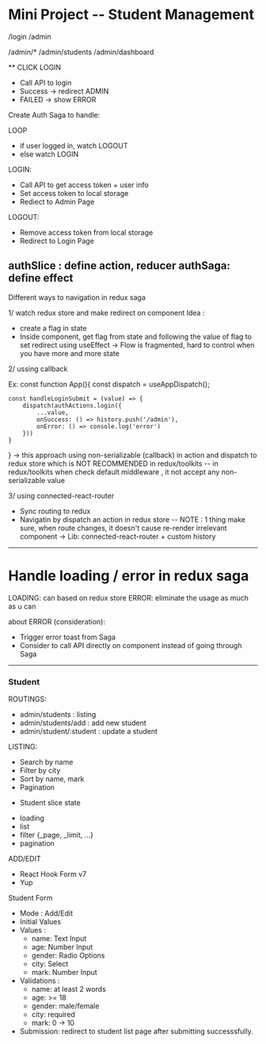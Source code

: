 # Mini Project -- Student Management

/login
/admin

/admin/*
/admin/students
/admin/dashboard

** CLICK LOGIN 
- Call API to login
- Success -> redirect ADMIN
- FAILED -> show ERROR

Create Auth Saga to handle:

LOOP
- if user logged in, watch LOGOUT
- else watch LOGIN

LOGIN: 
- Call API to get access token + user info
- Set access token to local storage
- Rediect to Admin Page

LOGOUT:
- Remove access token from local storage
- Redirect to Login Page

authSlice : define action, reducer
authSaga: define effect 
-------------------------------------------------------
Different ways to navigation in redux saga

1/ watch redux store and make redirect on component
Idea : 
- create a flag in state
- Inside component, get flag from state and following the value of flag to set redirect using useEffect
-> Flow is fragmented, hard to control when you have more and more state 

2/ ussing callback 

Ex: 
const function App(){
    const dispatch = useAppDispatch();

    const handleLoginSubmit = (value) => {
        dispatch(authActions.login({
            ...value,
            onSuccess: () => history.push('/admin'),
            onError: () => console.log('error')
        }))
    }
}
-> this approach using non-serializable (callback) in action and dispatch to redux store
which is NOT RECOMMENDED in redux/toolkits -- in redux/toolkits when check default middleware , it not accept any non-serializable value

3/ using connected-react-router
- Sync routing to redux
- Navigatin by dispatch an action in redux store
-- NOTE : 1 thing make sure, when route changes, it doesn't cause re-render irrelevant component
-> Lib: connected-react-router + custom history

-------------------------------------------------------------------------
# Handle loading / error in redux saga 

LOADING: can based on redux store
ERROR: eliminate the usage as much as u can

about ERROR (consideration):  
- Trigger error toast from Saga
- Consider to call API directly on component instead of going through Saga 

-------------------------------------------------------------------------

### Student


ROUTINGS:
- admin/students : listing
- admin/students/add : add new student
- admin/student/:student : update a student

LISTING: 
- Search by name
- Filter by city 
- Sort by name, mark
- Pagination

+ Student slice state
- loading
- list
- filter {_page, _limit, ...}
- pagination

ADD/EDIT
- React Hook Form v7
- Yup

Student Form
- Mode : Add/Edit
- Initial Values
- Values : 
    + name: Text Input
    + age: Number Input
    + gender: Radio Options
    + city: Select
    + mark: Number Input
- Validations :
    + name: at least 2 words
    + age: >= 18
    + gender: male/female
    + city: required
    + mark: 0 -> 10
- Submission: redirect to student list page after submitting successsfully.
